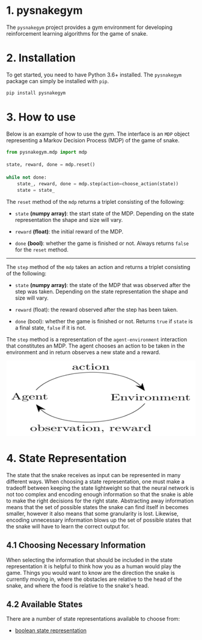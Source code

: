# 1. pysnakegym
The `pysnakegym` project provides a gym environment for developing reinforcement
learning algorithms for the game of snake.

# 2. Installation
To get started, you need to have Python 3.6+ installed. The `pysnakegym` package
can simply be installed with `pip`.

```bash
pip install pysnakegym
```

# 3. How to use
Below is an example of how to use the gym. The interface is an `MDP` object representing
a Markov Decision Process (MDP) of the game of snake.
```python
from pysnakegym.mdp import mdp

state, reward, done = mdp.reset()

while not done:
    state_, reward, done = mdp.step(action=choose_action(state))
    state = state_
```

The `reset` method of the `mdp` returns a triplet consisting of the following:

* `state` **(numpy array)**: the start state of the MDP. Depending on the state representation
the shape and size will vary.
  

* `reward` **(float)**: the initial reward of the MDP.
  

* `done` **(bool)**: whether the game is finished or not. Always returns `false` for the `reset`
method.
  
---

The `step` method of the `mdp` takes an action and returns a triplet consisting of the following:
* `state` **(numpy array)**: the state of the MDP that was observed after the step
  was taken. Depending on the state representation the shape and size will vary.
  

* `reward` (float): the reward observed after the step has been taken.
  

* `done` (bool): whether the game is finished or not. Returns `true` if `state` is a 
final state, `false` if it is not.
  
The `step` method is a representation of the `agent-environment` interaction that
constitutes an MDP. The agent chooses an action to be taken in the environment and in return observes
a new state and a reward. 

<p align="center">
  <img width="600" height="200" src="pysnakegym/docs/img/agent_environment.svg">
</p>

# 4. State Representation
The state that the snake receives as input can be represented in many different ways. When choosing
a state representation, one must make a tradeoff between keeping the state lightweight so that
the neural network is not too complex and encoding enough information so that the snake is able
to make the right decisions for the right state. Abstracting away information means that
the set of possible states the snake can find itself in becomes smaller, however it also means
that some granularity is lost. Likewise, encoding unnecessary information blows up the set of
possible states that the snake will have to learn the correct output for.

## 4.1 Choosing Necessary Information
When selecting the information that should be included in the state representation it is helpful to think
how you as a human would play the game. Things you would want to know are the direction the snake
is currently moving in, where the obstacles are relative to the head of the snake, and where the 
food is relative to the snake's head.

## 4.2 Available States 
There are a number of state representations available to choose from:

* [boolean state representation](pysnakegym/docs/boolean_state_representation.md) 

